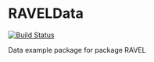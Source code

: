 # RAVELData
[![Build Status](https://travis-ci.org/Jfortin1/RAVELData.svg?branch=master)](https://travis-ci.org/Jfortin1/RAVELData)

Data example package for package RAVEL
